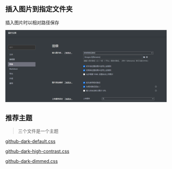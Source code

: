 ## 插入图片到指定文件夹

插入图片时以相对路径保存

![image-20250127032119586](./images-typora使用指南/image-20250127032119586.png)

## 推荐主题

>  三个文件是一个主题

[github-dark-default.css](typora主题插件/github-dark-default.css )

[github-dark-high-contrast.css](typora主题插件/github-dark-high-contrast.css )

[github-dark-dimmed.css](typora主题插件/github-dark-dimmed.css )

